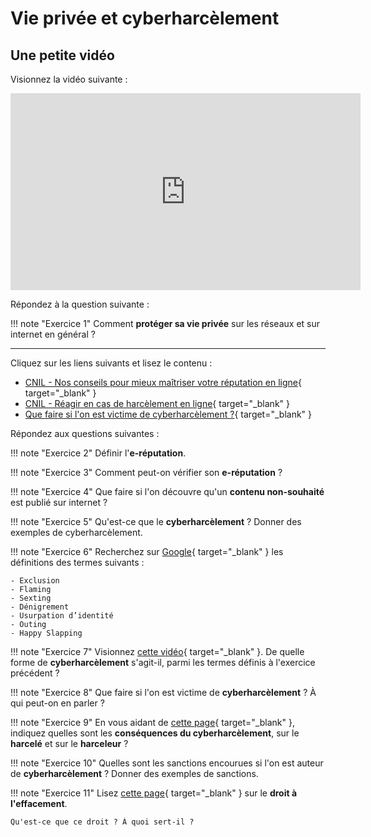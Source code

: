 # Vie privée et cyberharcèlement

## Une petite vidéo

Visionnez la vidéo suivante :

<iframe width="560" height="315" src="https://www.youtube-nocookie.com/embed/U7xOBOnQ0G4" title="YouTube video player" frameborder="0" allow="accelerometer; autoplay; clipboard-write; encrypted-media; gyroscope; picture-in-picture; web-share" allowfullscreen></iframe>

Répondez à la question suivante :

!!! note "Exercice 1"
    Comment **protéger sa vie privée** sur les réseaux et sur internet en général ?

---

Cliquez sur les liens suivants et lisez le contenu :

- [CNIL - Nos conseils pour mieux maîtriser votre réputation en ligne](https://www.cnil.fr/fr/nos-conseils-pour-mieux-maitriser-votre-reputation-en-ligne){ target="_blank" }
- [CNIL - Réagir en cas de harcèlement en ligne](https://www.cnil.fr/fr/reagir-en-cas-de-harcelement-en-ligne){ target="_blank" }
- [Que faire si l'on est victime de cyberharcèlement ?](http://webetab.ac-bordeaux.fr/college-dussarrat/fileadmin/0400729A/templates/PDF/harcelement/Harcelement_-Que_faire_-eleve_victime.pdf){ target="_blank" }

Répondez aux questions suivantes :

!!! note "Exercice 2"
    Définir l'**e-réputation**.

!!! note "Exercice 3"
    Comment peut-on vérifier son **e-réputation** ?

!!! note "Exercice 4"
    Que faire si l'on découvre qu'un **contenu non-souhaité** est publié sur internet ?

!!! note "Exercice 5"
    Qu'est-ce que le **cyberharcèlement** ? Donner des exemples de cyberharcèlement.

!!! note "Exercice 6"
    Recherchez sur [Google](https://google.fr/){ target="_blank" } les définitions des termes suivants :

    - Exclusion
    - Flaming
    - Sexting
    - Dénigrement
    - Usurpation d’identité
    - Outing
    - Happy Slapping

!!! note "Exercice 7"
    Visionnez [cette vidéo](https://www.youtube-nocookie.com/embed/l1oSY0RdK_M){ target="_blank" }.
    De quelle forme de **cyberharcèlement** s'agit-il, parmi les termes définis à l'exercice précédent ?

!!! note "Exercice 8"
    Que faire si l'on est victime de **cyberharcèlement** ? À qui peut-on en parler ?

!!! note "Exercice 9"
    En vous aidant de [cette page](https://www.education.gouv.fr/non-au-harcelement/outils-de-sensibilisation-323028){ target="_blank" }, indiquez quelles sont les **conséquences du cyberharcèlement**, sur le **harcelé** et sur le **harceleur** ?

!!! note "Exercice 10"
    Quelles sont les sanctions encourues si l'on est auteur de **cyberharcèlement** ? Donner des exemples de sanctions.

!!! note "Exercice 11"
    Lisez [cette page](https://www.cnil.fr/fr/comprendre-mes-droits/le-droit-leffacement-supprimer-vos-donnees-en-ligne){ target="_blank" } sur le **droit à l'effacement**.

    Qu'est-ce que ce droit ? À quoi sert-il ?